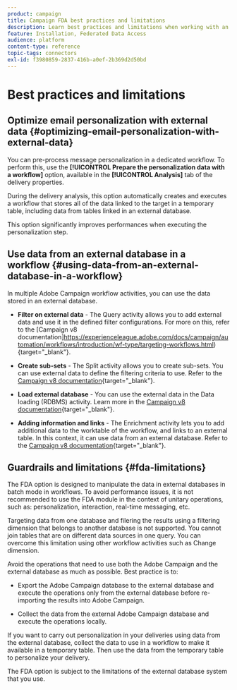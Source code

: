 ```yaml
---
product: campaign
title: Campaign FDA best practices and limitations
description: Learn best practices and limitations when working with an external database (FDA)
feature: Installation, Federated Data Access
audience: platform
content-type: reference
topic-tags: connectors
exl-id: f3980859-2837-416b-a0ef-2b369d2d50bd
---
```

# Best practices and limitations 



## Optimize email personalization with external data {#optimizing-email-personalization-with-external-data}

You can pre-process message personalization in a dedicated workflow. To perform this, use the **[!UICONTROL Prepare the personalization data with a workflow]** option, available in the **[!UICONTROL Analysis]** tab of the delivery properties.

During the delivery analysis, this option automatically creates and executes a workflow that stores all of the data linked to the target in a temporary table, including data from tables linked in an external database.

This option significantly improves performances when executing the personalization step.

## Use data from an external database in a workflow {#using-data-from-an-external-database-in-a-workflow}

In multiple Adobe Campaign workflow activities, you can use the data stored in an external database.

* **Filter on external data** -  The  Query activity allows you to add external data and use it in the defined filter configurations. For more on this, refer to the [Campaign v8 documentation]https://experienceleague.adobe.com/docs/campaign/automation/workflows/introduction/wf-type/targeting-workflows.html){target="_blank"}.

* **Create sub-sets** - The Split activity allows you to create sub-sets. You can use external data to define the filtering criteria to use. Refer to the [Campaign v8 documentation](https://experienceleague.adobe.com/docs/campaign/automation/workflows/wf-activities/targeting-activities/split.html){target="_blank"}.

* **Load external database** - You can use the external data in the Data loading (RDBMS) activity. Learn more in the [Campaign v8 documentation](https://experienceleague.adobe.com/docs/campaign/automation/workflows/wf-activities/action-activities/data-loading-rdbms.html){target="_blank"}.

* **Adding information and links** - The Enrichment activity lets you to add additional data to the worktable of the workflow, and links to an external table. In this context, it can use data from an external database. Refer to the [Campaign v8 documentation](https://experienceleague.adobe.com/docs/campaign/automation/workflows/wf-activities/targeting-activities/enrichment.html){target="_blank"}.

## Guardrails and limitations {#fda-limitations}

The FDA option is designed to manipulate the data in external databases in batch mode in workflows. To avoid performance issues, it is not recommended to use the FDA module in the context of unitary operations, such as: personalization, interaction, real-time messaging, etc.

Targeting data from one database and filering the results using a filtering dimension that belongs to another database is not supported. You cannot join tables that are on different data sources in one query. You can overcome this limitation using other workflow activities such as Change dimension.

Avoid the operations that need to use both the Adobe Campaign and the external database as much as possible. Best practice is to:

* Export the Adobe Campaign database to the external database and execute the operations only from the external database before re-importing the results into Adobe Campaign.

* Collect the data from the external Adobe Campaign database and execute the operations locally.

If you want to carry out personalization in your deliveries using data from the external database, collect the data to use in a workflow to make it available in a temporary table. Then use the data from the temporary table to personalize your delivery.

The FDA option is subject to the limitations of the external database system that you use.
